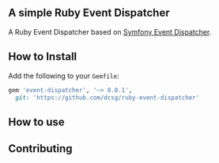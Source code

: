 ## A simple Ruby Event Dispatcher

A Ruby Event Dispatcher based on [Symfony Event Dispatcher](https://symfony.com/doc/current/components/event_dispatcher.html).

## How to Install

Add the following to your `Gemfile`:
```ruby
gem 'event-dispatcher', '~> 0.0.1',
  git: 'https://github.com/dcsg/ruby-event-dispatcher'
```

## How to use

## Contributing